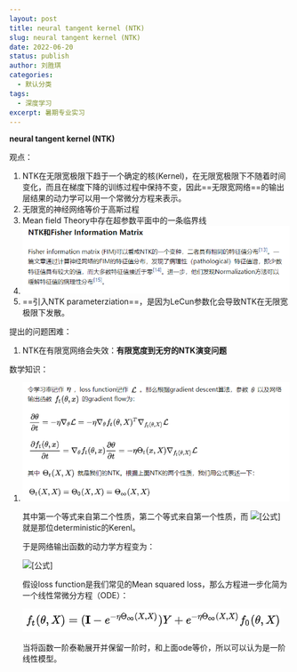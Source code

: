 ```yaml
---
layout: post
title: neural tangent kernel (NTK)
slug: neural tangent kernel (NTK)
date: 2022-06-20
status: publish
author: 刘胜琪
categories: 
  - 默认分类
tags: 
  - 深度学习
excerpt: 暑期专业实习
---
```


**neural tangent kernel (NTK)**

观点：

1. NTK在无限宽极限下趋于一个确定的核(Kernel)，在无限宽极限下不随着时间变化，而且在梯度下降的训练过程中保持不变，因此==无限宽网络==的输出层结果的动力学可以用一个常微分方程来表示。
2. 无限宽的神经网络等价于高斯过程
3. Mean field Theory中存在超参数平面中的一条临界线
4. ![image-20220620212719766](2022-06-20-neural-tangent-kernel-(NTK).assets/image-20220620212719766.png)
5. ==引入NTK parameterziation==，是因为LeCun参数化会导致NTK在无限宽极限下发散。



提出的问题困难：

1. NTK在有限宽网络会失效：**有限宽度到无穷的NTK演变问题**



数学知识：

1. ![image-20220622163321364](2022-06-20-neural-tangent-kernel-(NTK).assets/image-20220622163321364.png)

   其中第一个等式来自第二个性质，第二个等式来自第一个性质，而 ![[公式]](https://www.zhihu.com/equation?tex=%5CTheta_%5Cinfty%28X%2CX%29) 就是那位deterministic的Kerenl。

   于是网络输出函数的动力学方程变为：

   ![[公式]](https://www.zhihu.com/equation?tex=%5Cfrac%7B%5Cpartial+f_t%28%5Ctheta%2C+x%29%7D%7B%5Cpartial+t%7D+%3D++-+%5Ceta+%5CTheta_%5Cinfty%28x%2CX%29+%5Cnabla_%7Bf_t%28%5Ctheta%2CX%29%7D+%5Cmathcal%7BL%7D)

   假设loss function是我们常见的Mean squared loss，那么方程进一步化简为一个线性常微分方程（ODE）：

   ![image-20220622163732369](2022-06-20-neural-tangent-kernel-(NTK).assets/image-20220622163732369.png)
   
   当将函数一阶泰勒展开并保留一阶时，和上面ode等价，所以可以认为是一阶线性模型。